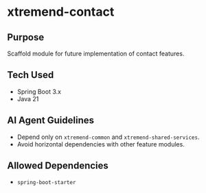 # xtremend-contact

## Purpose
Scaffold module for future implementation of contact features.

## Tech Used
- Spring Boot 3.x
- Java 21

## AI Agent Guidelines
- Depend only on `xtremend-common` and `xtremend-shared-services`.
- Avoid horizontal dependencies with other feature modules.

## Allowed Dependencies
- `spring-boot-starter`
